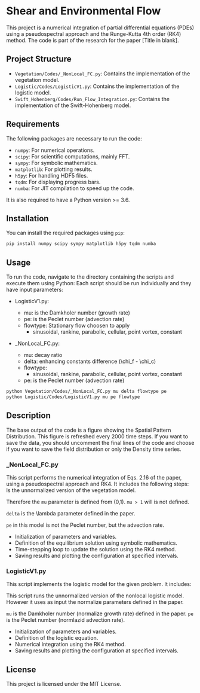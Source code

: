 
# Shear and Environmental Flow

This project is a numerical integration of partial differential equations (PDEs) using a pseudospectral approach and the Runge-Kutta 4th order (RK4) method. The code is part of the research for the paper [Title in blank].

## Project Structure

- `Vegetation/Codes/_NonLocal_FC.py`: Contains the implementation of the vegetation model.
- `Logistic/Codes/LogisticV1.py`: Contains the implementation of the logistic model.
- `Swift_Hohenberg/Codes/Run_Flow_Integration.py`: Contains the implementation of the Swift-Hohenberg model.

## Requirements

The following packages are necessary to run the code:

- `numpy`: For numerical operations.
- `scipy`: For scientific computations, mainly FFT.
- `sympy`: For symbolic mathematics.
- `matplotlib`: For plotting results.
- `h5py`: For handling HDF5 files.
- `tqdm`: For displaying progress bars.
- `numba`: For JIT compilation to speed up the code.

It is also required to have a Python version >= 3.6.

## Installation

You can install the required packages using `pip`:

```bash
pip install numpy scipy sympy matplotlib h5py tqdm numba
```

## Usage

To run the code, navigate to the directory containing the scripts and execute them using Python:
Each script should be run individually and they have input parameters:
- LogisticV1.py:
  - mu: is the Damkholer number (growth rate)
  - pe: is the Peclet number (advection rate)
  - flowtype: Stationary flow choosen to apply
    - sinusoidal, rankine, parabolic, cellular, point vortex, constant


- _NonLocal_FC.py:
  - mu: decay ratio
  - delta: enhancing constants difference (\chi_f - \chi_c)
  - flowtype:
    - sinusoidal, rankine, parabolic, cellular, point vortex, constant
  - pe: is the Peclet number (advection rate)
    
```bash
python Vegetation/Codes/_NonLocal_FC.py mu delta flowtype pe
python Logistic/Codes/LogisticV1.py mu pe flowtype
```

## Description

The base output of the code is a figure showing the Spatial Pattern Distribution.
This figure is refreshed every 2000 time steps.
If you want to save the data, you should uncomment the final lines of the code and choose if you want to save the field distribution or only the Density time series.


### _NonLocal_FC.py

This script performs the numerical integration of Eqs. 2.16 of the paper, using a pseudospectral approach and RK4. It includes the following steps:
Is the unnormalized version of the vegetation model. 

Therefore the `mu` parameter is defined from (0,1). `mu > 1` will is not defined.

`delta` is the \lambda parameter defined in the paper.

`pe` in this model is not the Peclet number, but the advection rate.

- Initialization of parameters and variables.
- Definition of the equilibrium solution using symbolic mathematics.
- Time-stepping loop to update the solution using the RK4 method.
- Saving results and plotting the configuration at specified intervals.


### LogisticV1.py

This script implements the logistic model for the given problem. It includes:

This script runs the unnormalized version of the nonlocal logistic model. However it uses as input the normalize parameters defined in the paper.

`mu` is the Damkholer number (normalize growth rate) defined in the paper.
`pe` is the Peclet number (normlazid advection rate).

- Initialization of parameters and variables.
- Definition of the logistic equation.
- Numerical integration using the RK4 method.
- Saving results and plotting the configuration at specified intervals.

## License

This project is licensed under the MIT License.
